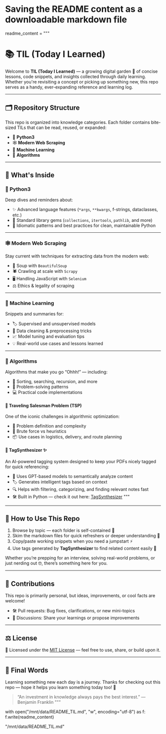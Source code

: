 # Saving the README content as a downloadable markdown file
readme_content = """
# 📚 TIL (Today I Learned)

Welcome to **TIL (Today I Learned)** — a growing digital garden 🌱 of concise lessons, code snippets, and insights collected through daily learning. Whether you're revisiting a concept or picking up something new, this repo serves as a handy, ever-expanding reference and learning log.

---

## 🗂️ Repository Structure

This repo is organized into knowledge categories. Each folder contains bite-sized TILs that can be read, reused, or expanded:

- 🐍 **Python3**
- 🕸️ **Modern Web Scraping**
- 🧠 **Machine Learning**
- 🧮 **Algorithms**

---

## 🧾 What's Inside

### 🐍 Python3
Deep dives and reminders about:

- ✨ Advanced language features (`*args`, `**kwargs`, f-strings, dataclasses, etc.)
- 🧰 Standard library gems (`collections`, `itertools`, `pathlib`, and more)
- 🧼 Idiomatic patterns and best practices for clean, maintainable Python

---

### 🕸️ Modern Web Scraping
Stay current with techniques for extracting data from the modern web:

- 🍲 Soup with `BeautifulSoup`
- 🕷️ Crawling at scale with `Scrapy`
- 🖥️ Handling JavaScript with `Selenium`
- ⚖️ Ethics & legality of scraping

---

### 🧠 Machine Learning
Snippets and summaries for:

- 🏷️ Supervised and unsupervised models
- 🧹 Data cleaning & preprocessing tricks
- 📈 Model tuning and evaluation tips
- 💡 Real-world use cases and lessons learned

---

### 🧮 Algorithms
Algorithms that make you go “Ohhh!” — including:

- 🔄 Sorting, searching, recursion, and more
- 🧠 Problem-solving patterns
- 💻 Practical code implementations

#### 🚗 Traveling Salesman Problem (TSP)
One of the iconic challenges in algorithmic optimization:

- 📍 Problem definition and complexity
- 🧭 Brute force vs heuristics
- 📦 Use cases in logistics, delivery, and route planning

#### 🧠 TagSynthesizer ✨

An AI-powered tagging system designed to keep your PDFs nicely tagged for quick referencing:

- 🤖 Uses GPT-based models to semantically analyze content
- 🏷️ Generates intelligent tags based on context
- 🔍 Helps with filtering, categorizing, and finding relevant notes fast
- 🛠️ Built in Python — check it out here: [TagSynthesizer](https://github.com/norbertosanchezdichi/TagSynthesizer)
"""

---

## 🔎 How to Use This Repo

1. Browse by topic — each folder is self-contained 📁
2. Skim the markdown files for quick refreshers or deeper understanding 📘
3. Copy/paste working snippets when you need a jumpstart ⚡
4. Use tags generated by **TagSynthesizer** to find related content easily 🔖

Whether you’re prepping for an interview, solving real-world problems, or just nerding out 🤓, there’s something here for you.

---

## 🙌 Contributions

This repo is primarily personal, but ideas, improvements, or cool facts are welcome!

- 🛠️ Pull requests: Bug fixes, clarifications, or new mini-topics
- 💬 Discussions: Share your learnings or propose improvements

---

## ⚖️ License

📝 Licensed under the [MIT License](https://github.com/norbertosanchezdichi/TIL/blob/master/LICENSE) — feel free to use, share, or build upon it.

---

## 💬 Final Words

Learning something new each day is a journey. Thanks for checking out this repo — hope it helps you learn something today too! 🌟

> “An investment in knowledge always pays the best interest.” — Benjamin Franklin
"""

with open("/mnt/data/README_TIL.md", "w", encoding="utf-8") as f:
    f.write(readme_content)

"/mnt/data/README_TIL.md"
